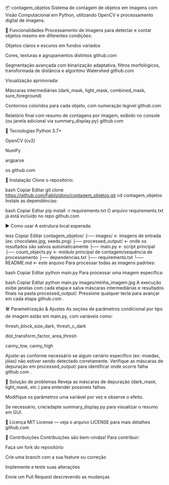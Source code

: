 📦 contagem_objetos
Sistema de contagem de objetos em imagens com Visão Computacional em Python, utilizando OpenCV e processamento digital de imagens.

🧩 Funcionalidades
Processamento de imagens para detectar e contar objetos mesmo em diferentes condições:

Objetos claros e escuros em fundos variados

Cores, texturas e agrupamentos distintos 
github.com

Segmentação avançada com binarização adaptativa, filtros morfológicos, transformada de distância e algoritmo Watershed 
github.com

Visualização aprimorada:

Máscaras intermediárias (dark_mask, light_mask, combined_mask, sure_foreground)

Contornos coloridos para cada objeto, com numeração legível 
github.com

Relatório final com resumo de contagens por imagem, exibido no console (ou janela adicional via summary_display.py) 
github.com

💾 Tecnologias
Python 3.7+

OpenCV (cv2)

NumPy

argparse

os 
github.com

🚀 Instalação
Clone o repositório:

bash
Copiar
Editar
git clone https://github.com/FabiIzidoro/contagem_objetos.git
cd contagem_objetos
Instale as dependências:

bash
Copiar
Editar
pip install -r requirements.txt
O arquivo requirements.txt já está incluído no repo 
github.com

▶️ Como usar
A estrutura local esperada:

less
Copiar
Editar
contagem_objetos/
├── images/              ← imagens de entrada (ex: chocolates.jpg, seeds.png)
├── processed_output/    ← onde os resultados são salvos automaticamente
├── main.py              ← script principal
├── count_objects.py     ← módulo principal de contagem/sequência de processamento
├── dependencias.txt
├── requirements.txt
└── README.md            ← este arquivo
Para processar todas as imagens padrões:

bash
Copiar
Editar
python main.py
Para processar uma imagem específica:

bash
Copiar
Editar
python main.py images/minha_imagem.jpg
A execução exibe janelas com cada etapa e salva máscaras intermediárias e resultados finais na pasta processed_output/. Pressione qualquer tecla para avançar em cada etapa 
github.com
.

🛠️ Parametrização & Ajustes
As seções de parâmetros condicional por tipo de imagem estão em main.py, com variáveis como:

thresh_block_size_dark, thresh_c_dark

dist_transform_factor, area_thresh

canny_low, canny_high

Ajuste-as conforme necessário se algum cenário específico (ex: moedas, jóias) não estiver sendo detectado corretamente. Verifique as máscaras de depuração em processed_output/ para identificar onde ocorre falha 
github.com
.

🐞 Solução de problemas
Reveja as máscaras de depuração (dark_mask, light_mask, etc.) para entender possíveis falhas.

Modifique os parâmetros uma variável por vez e observe o efeito.

Se necessário, crie/adapte summary_display.py para visualizar o resumo em GUI.

📄 Licença
MIT License — veja o arquivo LICENSE para mais detalhes 
github.com

🤝 Contribuições
Contribuições são bem-vindas! Para contribuir:

Faça um fork do repositório

Crie uma branch com a sua feature ou correção

Implemente e teste suas alterações

Envie um Pull Request descrevendo as mudanças

